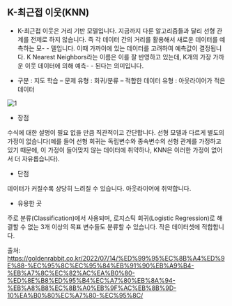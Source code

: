 ## K-최근접 이웃(KNN)
- K-최근접 이웃은 거리 기반 모델입니다. 지금까지 다룬 알고리즘들과 달리 선형 관계를 전제로 하지 않습니다. 즉 각 데이터 간의 거리를 활용해서 새로운 데이터를 예측하는 모-  - 델입니다. 이때 가까이에 있는 데이터를 고려하여 예측값이 결정됩니다. K Nearest Neighbors라는 이름은 이를 잘 반영하고 있는데, K개의 가장 가까운 이웃 데이터에 의해 예측-  - 된다는 의미입니다.

- 구분 : 지도 학습
– 문제 유형 : 회귀/분류
– 적합한 데이터 유형 : 아웃라이어가 적은 데이터

![1](https://github.com/jaeb0129/baseball/assets/63768509/1587eeda-9d3f-45ad-9245-af625dca37b2)

- 장점

수식에 대한 설명이 필요 없을 만큼 직관적이고 간단합니다.
선형 모델과 다르게 별도의 가정이 없습니다(예를 들어 선형 회귀는 독립변수와 종속변수의 선형 관계를 가정하고 있기 때문에, 이 가정이 들어맞지 않는 데이터에 취약하나, KNN은 이러한 가정이 없어서 더 자유롭습니다).

- 단점

데이터가 커질수록 상당히 느려질 수 있습니다.
아웃라이어에 취약합니다.

- 유용한 곳

주로 분류(Classification)에서 사용되며, 로지스틱 회귀(Logistic Regression)로 해결할 수 없는 3개 이상의 목표 변수들도 분류할 수 있습니다.
작은 데이터셋에 적합합니다.

출처: https://goldenrabbit.co.kr/2022/07/14/%ED%99%95%EC%8B%A4%ED%9E%88-%EC%95%8C%EC%95%84%EB%91%90%EB%A9%B4-%EB%A7%8C%EC%82%AC%EA%B0%80-%ED%8E%B8%ED%95%B4%EC%A7%80%EB%8A%94-%EB%A8%B8%EC%8B%A0%EB%9F%AC%EB%8B%9D-10%EA%B0%80%EC%A7%80-%EC%95%8C/
